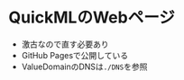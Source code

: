 <h1>QuickMLのWebページ</h1>

<ul>
  <li>激古なので直す必要あり</li>
  <li>GitHub Pagesで公開している</li>
  <li>ValueDomainのDNSは<code>./DNS</code>を参照</li>
</ul>
